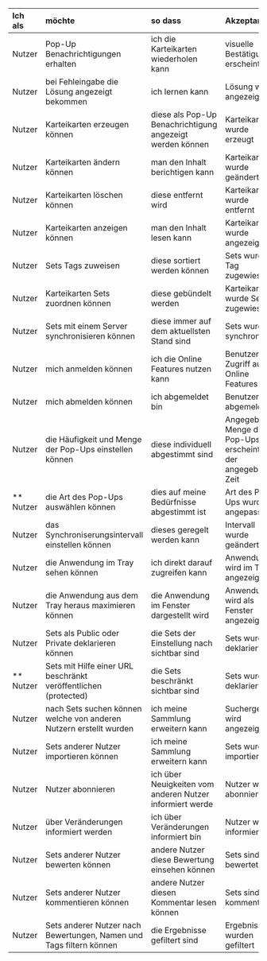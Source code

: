 | Ich als | möchte | so dass | Akzeptanz |
| :------ | :----- | :------ | :-------- |
| Nutzer | Pop-Up Benachrichtigungen erhalten | ich die Karteikarten wiederholen kann | visuelle Bestätigung erscheint |
| Nutzer | bei Fehleingabe die Lösung angezeigt bekommen | ich lernen kann | Lösung wird angezeigt |
| Nutzer | Karteikarten erzeugen können | diese als Pop-Up Benachrichtigung angezeigt werden können | Karteikarte wurde erzeugt |
| Nutzer | Karteikarten ändern können | man den Inhalt berichtigen kann | Karteikarte wurde geändert |
| Nutzer | Karteikarten löschen können | diese entfernt wird | Karteikarte wurde entfernt |
| Nutzer | Karteikarten anzeigen können | man den Inhalt lesen kann | Karteikarte wurde angezeigt |
| Nutzer | Sets Tags zuweisen | diese sortiert werden können | Sets wurde Tag zugewiesen |
| Nutzer | Karteikarten Sets zuordnen können | diese gebündelt werden | Karteikarte wurde Set zugewiesen |
| Nutzer | Sets mit einem Server synchronisieren können | diese immer auf dem aktuellsten Stand sind | Sets wurden synchronisiert |
| Nutzer | mich anmelden können | ich die Online Features nutzen kann | Benutzer hat Zugriff auf die Online Features |
| Nutzer | mich abmelden können | ich abgemeldet bin | Benutzer ist abgemeldet |
| Nutzer | die Häufigkeit und Menge der Pop-Ups einstellen können | diese individuell abgestimmt sind | Angegebene Menge der Pop-Ups erscheint in der angegebenen Zeit |
| ** Nutzer | die Art des Pop-Ups auswählen können | dies auf meine Bedürfnisse abgestimmt ist | Art des Pop-Ups wurde angepasst |
| Nutzer | das Synchroniserungsintervall einstellen können | dieses geregelt werden kann | Intervall wurde geändert |
| Nutzer | die Anwendung im Tray sehen können | ich direkt darauf zugreifen kann | Anwendung wird im Tray angezeigt |
| Nutzer | die Anwendung aus dem Tray heraus maximieren können | die Anwendung im Fenster dargestellt wird | Anwendung wird als Fenster angezeigt |
| Nutzer | Sets als Public oder Private deklarieren können | die Sets der Einstellung nach sichtbar sind | Sets wurden deklariert |
| ** Nutzer | Sets mit Hilfe einer URL beschränkt veröffentlichen (protected) | die Sets beschränkt sichtbar sind | Sets wurden deklariert |
| Nutzer | nach Sets suchen können welche von anderen Nutzern erstellt wurden | ich meine Sammlung erweitern kann | Suchergebnis wird angezeigt |
| Nutzer | Sets anderer Nutzer importieren können | ich meine Sammlung erweitern kann | Sets wurden importiert |
| Nutzer | Nutzer abonnieren | ich über Neuigkeiten vom anderen Nutzer informiert werde | Nutzer wurde abonniert |
| Nutzer | über Veränderungen informiert werden | ich über Veränderungen informiert bin | Nutzer wurde informiert |
| Nutzer | Sets anderer Nutzer bewerten können | andere Nutzer diese Bewertung einsehen können | Sets sind bewertet |
| Nutzer | Sets anderer Nutzer kommentieren können | andere Nutzer diesen Kommentar lesen können | Sets sind kommentiert |
| Nutzer | Sets anderer Nutzer nach Bewertungen, Namen und Tags filtern können | die Ergebnisse gefiltert sind | Ergebnisse wurden gefiltert |
